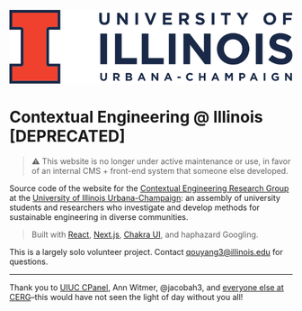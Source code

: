 ![UIUC](trunk/public/vector-graphics/full-wordmark.svg)

# Contextual Engineering @ Illinois [DEPRECATED]

> :warning: This website is no longer under active maintenance or use, in favor of an internal CMS + front-end system that someone else developed.

Source code of the website for the [Contextual Engineering Research Group](https://contextual.engineering.illinois.edu/) at the [University of Illinois Urbana-Champaign](https://illinois.edu/): an assembly of university students and researchers who investigate and develop methods for sustainable engineering in diverse communities.

> Built with [React](https://reactjs.org/), [Next.js](https://nextjs.org/), [Chakra UI](https://chakra-ui.com/), and haphazard Googling.

This is a largely solo volunteer project. Contact qouyang3@illinois.edu for questions.

---

Thank you to [UIUC CPanel](https://web.illinois.edu/), Ann Witmer, @jacobah3, and [everyone else at CERG](https://contextual.engineering.illinois.edu/people)–this would have not seen the light of day without you all!
